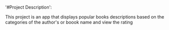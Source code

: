'#Project Description':

This project is an app that displays popular books descriptions based on the categories of the author's or boook name and view the rating 
